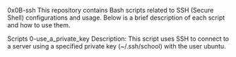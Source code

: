0x0B-ssh
This repository contains Bash scripts related to SSH (Secure Shell) configurations and usage. Below is a brief description of each script and how to use them.

Scripts
0-use_a_private_key
Description:
This script uses SSH to connect to a server using a specified private key (~/.ssh/school) with the user ubuntu.
